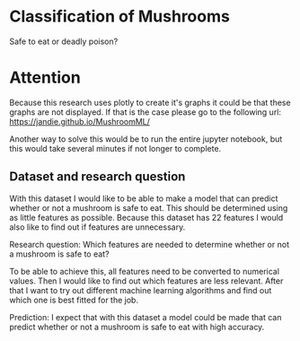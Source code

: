 # Classification of Mushrooms
Safe to eat or deadly poison?

# Attention
Because this research uses plotly to create it's graphs it could be that these graphs are not displayed. If that is the case please go to the following url: https://jandie.github.io/MushroomML/

Another way to solve this would be to run the entire jupyter notebook, but this would take several minutes if not longer to complete.

## Dataset and research question
With this dataset I would like to be able to make a model that can predict whether or not a mushroom is safe to eat. This should be determined using as little features as possible. Because this dataset has 22 features I would also like to find out if features are unnecessary. 

Research question: Which features are needed to determine whether or not a mushroom is safe to eat?

To be able to achieve this, all features need to be converted to numerical values. Then I would like to find out which features are less relevant. After that I want to try out different machine learning algorithms and find out which one is best fitted for the job.

Prediction: I expect that with this dataset a model could be made that can predict whether or not a mushroom is safe to eat with high accuracy.
